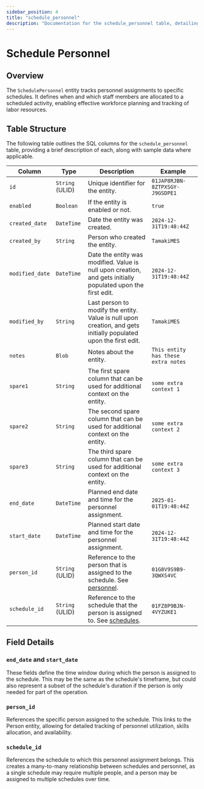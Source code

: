 ```yaml
---
sidebar_position: 4
title: "schedule_personnel"
description: "Documentation for the schedule_personnel table, detailing columns and constraints in the database schema."
---
```


# Schedule Personnel

## Overview

The `SchedulePersonnel` entity tracks personnel assignments to specific schedules. It defines when and which staff members are allocated to a scheduled activity, enabling effective workforce planning and tracking of labor resources.

## Table Structure

The following table outlines the SQL columns for the `schedule_personnel` table, providing a brief description of
each, along with sample data where applicable.

| Column                       | Type            | Description                                                                                                                                        | Example                             |
|------------------------------|-----------------|----------------------------------------------------------------------------------------------------------------------------------------------------|-------------------------------------|
| `id`                         | `String` (ULID) | Unique identifier for the entity.                                                                                                                  | `01JAP8RJBN-8ZTPXSGY-J9GSDPE1`      |
| `enabled`                    | `Boolean`       | If the entity is enabled or not.                                                                                                                   | `true`                              |
| `created_date`               | `DateTime`      | Date the entity was created.                                                                                                                       | `2024-12-31T19:48:44Z`              |
| `created_by`                 | `String`        | Person who created the entity.                                                                                                                     | `TamakiMES`                         |
| `modified_date`              | `DateTime`      | Date the entity was modified. Value is null upon creation, and gets initially populated upon the first edit.                                       | `2024-12-31T19:48:44Z`              |
| `modified_by`                | `String`        | Last person to modify the entity. Value is null upon creation, and gets initially populated upon the first edit.                                   | `TamakiMES`                         |
| `notes`                      | `Blob`          | Notes about the entity.                                                                                                                            | `This entity has these extra notes` |
| `spare1`                     | `String`        | The first spare column that can be used for additional context on the entity.                                                                      | `some extra context 1`              |
| `spare2`                     | `String`        | The second spare column that can be used for additional context on the entity.                                                                     | `some extra context 2`              |
| `spare3`                     | `String`        | The third spare column that can be used for additional context on the entity.                                                                      | `some extra context 3`              |
| `end_date`                   | `DateTime`      | Planned end date and time for the personnel assignment.                                                                                            | `2025-01-01T19:48:44Z`              |
| `start_date`                 | `DateTime`      | Planned start date and time for the personnel assignment.                                                                                          | `2024-12-31T19:48:44Z`              |
| `person_id`                  | `String` (ULID) | Reference to the person that is assigned to the schedule. See [personnel](../personnel-model/personnel).                                           | `01G8V9S9B9-3QWXS4VC`               |
| `schedule_id`                | `String` (ULID) | Reference to the schedule that the person is assigned to. See [schedules](../schedule-model/schedule).                                             | `01FZ8P9BJN-4VYZUKE1`               |

## Field Details

### `end_date` and `start_date`

These fields define the time window during which the person is assigned to the schedule. This may be the same as the schedule's timeframe, but could also represent a subset of the schedule's duration if the person is only needed for part of the operation.

### `person_id`

References the specific person assigned to the schedule. This links to the Person entity, allowing for detailed tracking of personnel utilization, skills allocation, and availability.

### `schedule_id`

References the schedule to which this personnel assignment belongs. This creates a many-to-many relationship between schedules and personnel, as a single schedule may require multiple people, and a person may be assigned to multiple schedules over time.
